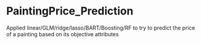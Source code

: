 # PaintingPrice_Prediction
Applied linear/GLM/ridge/lasso/BART/Boosting/RF to try to predict the price of a painting based on its objective attributes
